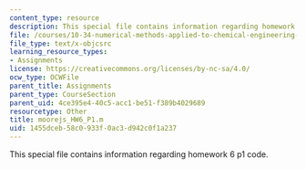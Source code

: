 ```yaml
---
content_type: resource
description: This special file contains information regarding homework 6 p1 code.
file: /courses/10-34-numerical-methods-applied-to-chemical-engineering-fall-2015/1455dceb58c0933f0ac3d942c0f1a237_moorejs_HW6_P1.m
file_type: text/x-objcsrc
learning_resource_types:
- Assignments
license: https://creativecommons.org/licenses/by-nc-sa/4.0/
ocw_type: OCWFile
parent_title: Assignments
parent_type: CourseSection
parent_uid: 4ce395e4-40c5-acc1-be51-f389b4029689
resourcetype: Other
title: moorejs_HW6_P1.m
uid: 1455dceb-58c0-933f-0ac3-d942c0f1a237
---
```

This special file contains information regarding homework 6 p1 code.